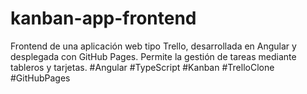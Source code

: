 # kanban-app-frontend
Frontend de una aplicación web tipo Trello, desarrollada en Angular y desplegada con GitHub Pages. Permite la gestión de tareas mediante tableros y tarjetas. #Angular #TypeScript #Kanban #TrelloClone #GitHubPages
